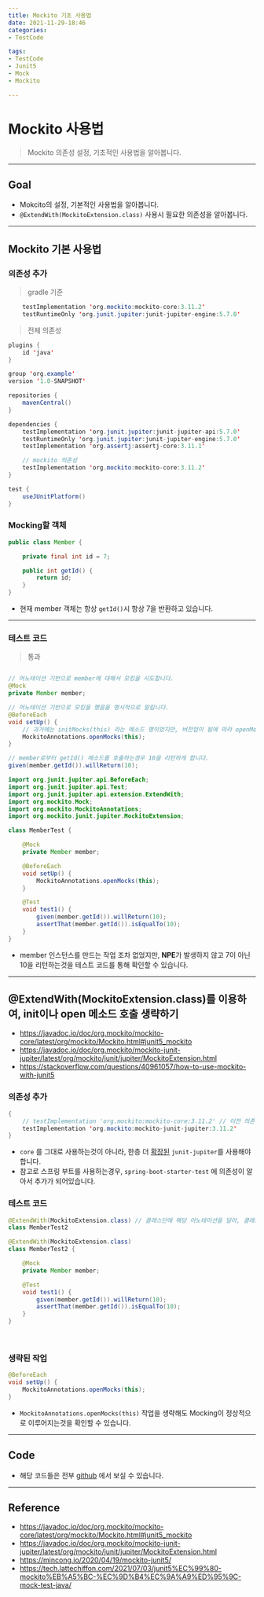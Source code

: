 ```yaml
---
title: Mockito 기초 사용법
date: 2021-11-29-18:46
categories:
- TestCode

tags:
- TestCode
- Junit5
- Mock
- Mockito

---
```


# Mockito 사용법
> Mockito 의존성 설정, 기초적인 사용법을 알아봅니다.

---

## Goal
- Mokcito의 설정, 기본적인 사용법을 알아봅니다.
- `@ExtendWith(MockitoExtension.class)` 사용시 필요한 의존성을 알아봅니다.

---

## Mockito 기본 사용법

### 의존성 추가
> gradle 기준

```java
    testImplementation 'org.mockito:mockito-core:3.11.2'
    testRuntimeOnly 'org.junit.jupiter:junit-jupiter-engine:5.7.0'
```

>  전체 의존성  


```java
plugins {
    id 'java'
}

group 'org.example'
version '1.0-SNAPSHOT'

repositories {
    mavenCentral()
}

dependencies {
    testImplementation 'org.junit.jupiter:junit-jupiter-api:5.7.0'
    testRuntimeOnly 'org.junit.jupiter:junit-jupiter-engine:5.7.0'
    testImplementation 'org.assertj:assertj-core:3.11.1'

    // mockito 의존성
    testImplementation 'org.mockito:mockito-core:3.11.2'
}

test {
    useJUnitPlatform()
}
```

### Mocking할 객체
```java
public class Member {

    private final int id = 7;

    public int getId() {
        return id;
    }
}
```

- 현재 member 객체는 항상 `getId()`시 항상 7을 반환하고 있습니다.

---

### 테스트 코드
> 통과

```java

// 어노테이션 기반으로 member에 대해서 모킹을 시도합니다.
@Mock
private Member member;

// 어노테이션 기반으로 모킹을 했음을 명시적으로 알립니다.
@BeforeEach
void setUp() {
    // 과거에는 initMocks(this) 라는 메소드 명이었지만, 버전업이 됨에 따라 openMocks로 메소드명이 바뀌었습니다.
    MockitoAnnotations.openMocks(this);
}

// member로부터 getId() 메소드를 호출하는경우 10을 리턴하게 합니다.
given(member.getId()).willReturn(10);
```


```java
import org.junit.jupiter.api.BeforeEach;
import org.junit.jupiter.api.Test;
import org.junit.jupiter.api.extension.ExtendWith;
import org.mockito.Mock;
import org.mockito.MockitoAnnotations;
import org.mockito.junit.jupiter.MockitoExtension;

class MemberTest {

    @Mock
    private Member member;

    @BeforeEach
    void setUp() {
        MockitoAnnotations.openMocks(this);
    }

    @Test
    void test1() {
        given(member.getId()).willReturn(10);
        assertThat(member.getId()).isEqualTo(10);
    }
}
```

- member 인스턴스를 만드는 작업 조차 없었지만, **NPE**가 발생하지 않고 7이 아닌 10을 리턴하는것을 테스트 코드를 통해 확인할 수 있습니다.

---

## @ExtendWith(MockitoExtension.class)를 이용하여, init이나 open 메소드 호출 생략하기

- https://javadoc.io/doc/org.mockito/mockito-core/latest/org/mockito/Mockito.html#junit5_mockito
- https://javadoc.io/doc/org.mockito/mockito-junit-jupiter/latest/org/mockito/junit/jupiter/MockitoExtension.html
- https://stackoverflow.com/questions/40961057/how-to-use-mockito-with-junit5

### 의존성 추가

```java
{
    // testImplementation 'org.mockito:mockito-core:3.11.2' // 이전 의존성
    testImplementation 'org.mockito:mockito-junit-jupiter:3.11.2'
}
```

- `core` 를 그대로 사용하는것이 아니라, 한층 더 [확장된](https://javadoc.io/doc/org.mockito/mockito-core/latest/org/mockito/Mockito.html#junit5_mockito) `junit-jupiter`를 사용해야합니다.
- 참고로 스프링 부트를 사용하는경우, `spring-boot-starter-test` 에 의존성이 알아서 추가가 되어있습니다.

### 테스트 코드

```java
@ExtendWith(MockitoExtension.class) // 클래스단에 해당 어노테이션을 달아, 클래스가 Mockito를 사용함을 명시적으로 알립니다.
class MemberTest2 
```

```java
@ExtendWith(MockitoExtension.class)
class MemberTest2 {

    @Mock
    private Member member;

    @Test
    void test1() {
        given(member.getId()).willReturn(10);
        assertThat(member.getId()).isEqualTo(10);
    }
}
```

<br>

### 생략된 작업

```java
@BeforeEach
void setUp() {
    MockitoAnnotations.openMocks(this);
}
```

- `MockitoAnnotations.openMocks(this)` 작업을 생략해도 Mocking이 정상적으로 이루어지는것을 확인할 수 있습니다.

---

## Code
- 해당 코드들은 전부 [github](https://github.com/unluckyjung/blog-codes/tree/main/mockito-basic) 에서 보실 수 있습니다.

---

## Reference
- https://javadoc.io/doc/org.mockito/mockito-core/latest/org/mockito/Mockito.html#junit5_mockito
- https://javadoc.io/doc/org.mockito/mockito-junit-jupiter/latest/org/mockito/junit/jupiter/MockitoExtension.html
- https://mincong.io/2020/04/19/mockito-junit5/
- https://tech.lattechiffon.com/2021/07/03/junit5%EC%99%80-mockito%EB%A5%BC-%EC%9D%B4%EC%9A%A9%ED%95%9C-mock-test-java/